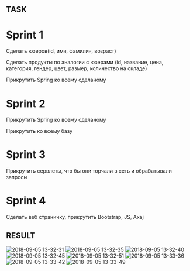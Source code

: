 ## TASK
<h1>Sprint 1</h1>
    <p>Сделать юзеров(id, имя, фамилия, возраст)</p>
    <p>Сделать продукты по аналогии с юзерами (id, название, цена, категория, гендер, цвет, размер, количество на складе)</p>
    <p>Прикрутить Spring ко всему сделаному</p>

<h1>Sprint 2</h1>
    <p>Прикрутить Spring ко всему сделаному</p>
    <p>Прикрутить ко всему базу</p>
        
<h1>Sprint 3</h1>
    <p>Прикрутить сервлеты, что бы они торчали в сеть и обрабатывали запросы</p>
    
<h1>Sprint 4</h1>
    <p>Сделать веб страничку, прикрутить Bootstrap, JS, Axaj</p>  
    
## RESULT
![2018-09-05 13-32-31](https://user-images.githubusercontent.com/33636251/45088586-1da9e000-b112-11e8-95f0-b873c951f104.png)
![2018-09-05 13-32-35](https://user-images.githubusercontent.com/33636251/45088587-1e427680-b112-11e8-9a5c-84a82296678b.png)
![2018-09-05 13-32-40](https://user-images.githubusercontent.com/33636251/45088591-200c3a00-b112-11e8-90df-bac35f787274.png)
![2018-09-05 13-32-45](https://user-images.githubusercontent.com/33636251/45088592-20a4d080-b112-11e8-8009-7458fe4750a4.png)
![2018-09-05 13-32-51](https://user-images.githubusercontent.com/33636251/45088593-213d6700-b112-11e8-929d-e602a71c5110.png)
![2018-09-05 13-33-36](https://user-images.githubusercontent.com/33636251/45088596-226e9400-b112-11e8-9509-b014088c6ee2.png)
![2018-09-05 13-33-42](https://user-images.githubusercontent.com/33636251/45088601-24d0ee00-b112-11e8-997f-e19d7a2933be.png)
![2018-09-05 13-33-49](https://user-images.githubusercontent.com/33636251/45088602-25698480-b112-11e8-8a91-c2936ae0334a.png)



